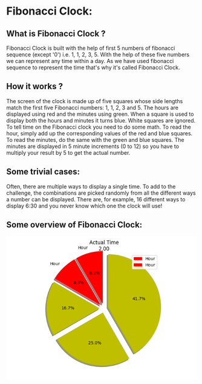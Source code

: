 # Fibonacci Clock:
## What is Fibonacci Clock ?
Fibonacci Clock is built with the help of first 5 numbers of fibonacci sequence (except '0') i.e. 1, 1, 2, 3, 5. With the help of these five numbers we can represent any time within a day. As we have used fibonacci sequence to represent the time that's why it's called Fibonacci Clock.

## How it works ?
The screen of the clock is made up of five squares whose side lengths match the first five Fibonacci numbers: 1, 1, 2, 3 and 5. The hours are displayed using red and the minutes using green. When a square is used to display both the hours and minutes it turns blue. White squares are ignored. To tell time on the Fibonacci clock you need to do some math. To read the hour, simply add up the corresponding values of the red and blue squares. To read the minutes, do the same with the green and blue squares. The minutes are displayed in 5 minute increments (0 to 12) so you have to multiply your result by 5 to get the actual number.

## Some trivial cases:
Often, there are multiple ways to display a single time. To add to the challenge, the combinations are picked randomly from all the different ways a number can be displayed. There are, for example, 16 different ways to display 6:30 and you never know which one the clock will use!

## Some overview of Fibonacci Clock:
![GitHub Logo](Fibonacci_Clock.png)
